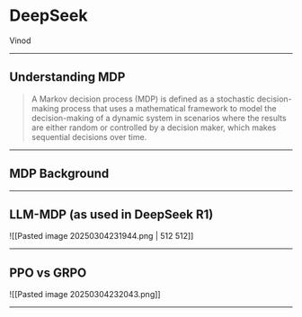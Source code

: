 # DeepSeek

Vinod

---
## Understanding MDP

>A Markov decision process (MDP) is defined as a stochastic decision-making process that uses a mathematical framework to model the decision-making of a dynamic system in scenarios where the results are either random or controlled by a decision maker, which makes sequential decisions over time.

---
## MDP Background

---

## LLM-MDP (as used in DeepSeek R1)

![[Pasted image 20250304231944.png | 512 512]]

---
## PPO vs GRPO

![[Pasted image 20250304232043.png]]

---
